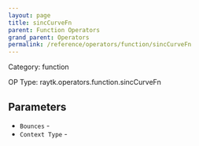 ```yaml
---
layout: page
title: sincCurveFn
parent: Function Operators
grand_parent: Operators
permalink: /reference/operators/function/sincCurveFn
---
```


Category: function

OP Type: raytk.operators.function.sincCurveFn

## Parameters

* `Bounces` - 
* `Context Type` -
